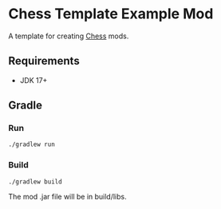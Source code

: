 # Chess Template Example Mod

A template for creating [Chess](https://github.com/muscaa/chess) mods.

## Requirements
- JDK 17+

## Gradle

### Run
```bash
./gradlew run
```

### Build
```bash
./gradlew build
```

The mod .jar file will be in build/libs.
